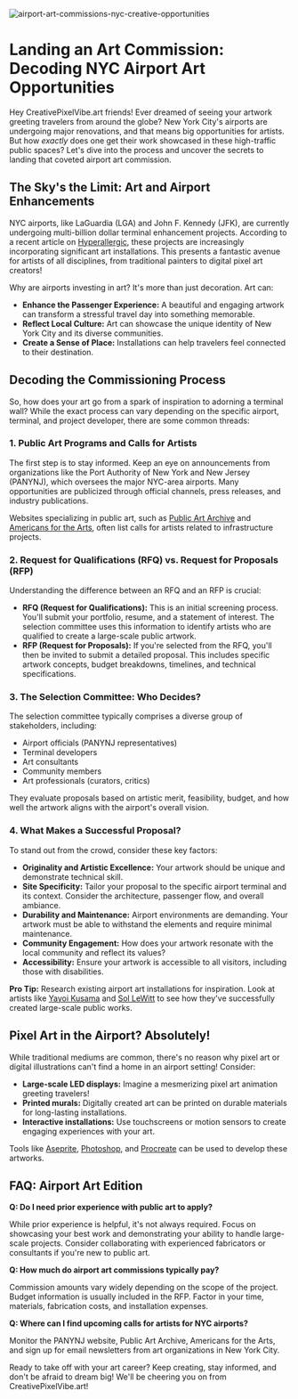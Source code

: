 ![airport-art-commissions-nyc-creative-opportunities](https://images.pexels.com/photos/33011209/pexels-photo-33011209.jpeg?auto=compress&cs=tinysrgb&fit=crop&h=627&w=1200)

# Landing an Art Commission: Decoding NYC Airport Art Opportunities

Hey CreativePixelVibe.art friends! Ever dreamed of seeing your artwork greeting travelers from around the globe? New York City's airports are undergoing major renovations, and that means big opportunities for artists. But how *exactly* does one get their work showcased in these high-traffic public spaces? Let's dive into the process and uncover the secrets to landing that coveted airport art commission.

## The Sky's the Limit: Art and Airport Enhancements

NYC airports, like LaGuardia (LGA) and John F. Kennedy (JFK), are currently undergoing multi-billion dollar terminal enhancement projects. According to a recent article on [Hyperallergic](https://hyperallergic.com/1026686/how-is-art-selected-for-new-york-citys-airports/), these projects are increasingly incorporating significant art installations. This presents a fantastic avenue for artists of all disciplines, from traditional painters to digital pixel art creators!

Why are airports investing in art? It's more than just decoration. Art can:

*   **Enhance the Passenger Experience:** A beautiful and engaging artwork can transform a stressful travel day into something memorable.
*   **Reflect Local Culture:** Art can showcase the unique identity of New York City and its diverse communities.
*   **Create a Sense of Place:** Installations can help travelers feel connected to their destination.

## Decoding the Commissioning Process

So, how does your art go from a spark of inspiration to adorning a terminal wall? While the exact process can vary depending on the specific airport, terminal, and project developer, there are some common threads:

### 1. Public Art Programs and Calls for Artists

The first step is to stay informed. Keep an eye on announcements from organizations like the Port Authority of New York and New Jersey (PANYNJ), which oversees the major NYC-area airports. Many opportunities are publicized through official channels, press releases, and industry publications.

Websites specializing in public art, such as [Public Art Archive](https://www.publicartarchive.org/) and [Americans for the Arts](https://www.americansforthearts.org/), often list calls for artists related to infrastructure projects.

### 2. Request for Qualifications (RFQ) vs. Request for Proposals (RFP)

Understanding the difference between an RFQ and an RFP is crucial:

*   **RFQ (Request for Qualifications):** This is an initial screening process. You'll submit your portfolio, resume, and a statement of interest. The selection committee uses this information to identify artists who are qualified to create a large-scale public artwork.
*   **RFP (Request for Proposals):** If you're selected from the RFQ, you'll then be invited to submit a detailed proposal. This includes specific artwork concepts, budget breakdowns, timelines, and technical specifications.

### 3. The Selection Committee: Who Decides?

The selection committee typically comprises a diverse group of stakeholders, including:

*   Airport officials (PANYNJ representatives)
*   Terminal developers
*   Art consultants
*   Community members
*   Art professionals (curators, critics)

They evaluate proposals based on artistic merit, feasibility, budget, and how well the artwork aligns with the airport's overall vision.

### 4. What Makes a Successful Proposal?

To stand out from the crowd, consider these key factors:

*   **Originality and Artistic Excellence:** Your artwork should be unique and demonstrate technical skill.
*   **Site Specificity:** Tailor your proposal to the specific airport terminal and its context. Consider the architecture, passenger flow, and overall ambiance.
*   **Durability and Maintenance:** Airport environments are demanding. Your artwork must be able to withstand the elements and require minimal maintenance.
*   **Community Engagement:** How does your artwork resonate with the local community and reflect its values?
*   **Accessibility:** Ensure your artwork is accessible to all visitors, including those with disabilities.

**Pro Tip:** Research existing airport art installations for inspiration. Look at artists like [Yayoi Kusama](https://www.moma.org/artists/3296) and [Sol LeWitt](https://www.moma.org/artists/3508) to see how they've successfully created large-scale public works.

## Pixel Art in the Airport? Absolutely!

While traditional mediums are common, there's no reason why pixel art or digital illustrations can't find a home in an airport setting! Consider:

*   **Large-scale LED displays:** Imagine a mesmerizing pixel art animation greeting travelers!
*   **Printed murals:** Digitally created art can be printed on durable materials for long-lasting installations.
*   **Interactive installations:** Use touchscreens or motion sensors to create engaging experiences with your art.

Tools like [Aseprite](https://www.aseprite.org/), [Photoshop](https://www.adobe.com/products/photoshop.html), and [Procreate](https://procreate.com/) can be used to develop these artworks.

## FAQ: Airport Art Edition

**Q: Do I need prior experience with public art to apply?**

While prior experience is helpful, it's not always required. Focus on showcasing your best work and demonstrating your ability to handle large-scale projects. Consider collaborating with experienced fabricators or consultants if you're new to public art.

**Q: How much do airport art commissions typically pay?**

Commission amounts vary widely depending on the scope of the project. Budget information is usually included in the RFP. Factor in your time, materials, fabrication costs, and installation expenses.

**Q: Where can I find upcoming calls for artists for NYC airports?**

Monitor the PANYNJ website, Public Art Archive, Americans for the Arts, and sign up for email newsletters from art organizations in New York City.

Ready to take off with your art career? Keep creating, stay informed, and don't be afraid to dream big! We'll be cheering you on from CreativePixelVibe.art!
